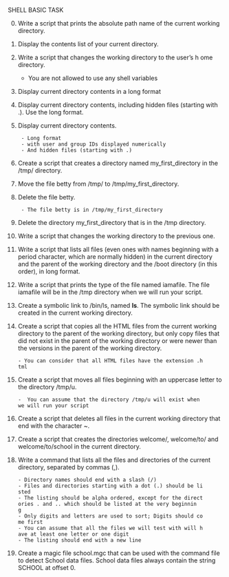 SHELL BASIC TASK

0. Write a script that prints the absolute path name of the current    working directory.

1. Display the contents list of your current directory.

2. Write a script that changes the working directory to the user’s h ome directory.

     - You are not allowed to use any shell variables

3. Display current directory contents in a long format

4. Display current directory contents, including hidden files (starting with .). Use the long format.

5. Display current directory contents.

		- Long format
		- with user and group IDs displayed numerically
		- And hidden files (starting with .)

6. Create a script that creates a directory named my_first_directory in the /tmp/ directory.

7. Move the file betty from /tmp/ to /tmp/my_first_directory.

8. Delete the file betty.

		- The file betty is in /tmp/my_first_directory

9. Delete the directory my_first_directory that is in the /tmp directory.

10. Write a script that changes the working directory to the previous one.

11. Write a script that lists all files (even ones with names beginning with a period character, which are normally hidden) in the current directory and the parent of the working directory and the /boot directory (in this order), in long format.

12. Write a script that prints the type of the file named iamafile. The file iamafile will be in the /tmp directory when we will run your script.

13. Create a symbolic link to /bin/ls, named __ls__. The symbolic link should be created in the current working directory.

14. Create a script that copies all the HTML files from the current working directory to the parent of the working directory, but only copy files that did not exist in the parent of the working directory or were newer than the versions in the parent of the working directory.

		- You can consider that all HTML files have the extension .h		  tml

15. Create a script that moves all files beginning with an uppercase letter to the directory /tmp/u.

		-  You can assume that the directory /tmp/u will exist when 		   we will run your script

16. Create a script that deletes all files in the current working directory that end with the character ~.

17. Create a script that creates the directories welcome/, welcome/to/ and welcome/to/school in the current directory.

18. Write a command that lists all the files and directories of the current directory, separated by commas (,).

		- Directory names should end with a slash (/)
		- Files and directories starting with a dot (.) should be li		  sted
		- The listing should be alpha ordered, except for the direct		  ories . and .. which should be listed at the very beginnin		  g
		- Only digits and letters are used to sort; Digits should co		  me first
		- You can assume that all the files we will test with will h		  ave at least one letter or one digit
		- The listing should end with a new line

19. Create a magic file school.mgc that can be used with the command file to detect School data files. School data files always contain the string SCHOOL at offset 0.
